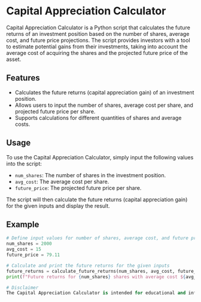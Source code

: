 # Capital Appreciation Calculator

Capital Appreciation Calculator is a Python script that calculates the future returns of an investment position based on the number of shares, average cost, and future price projections. The script provides investors with a tool to estimate potential gains from their investments, taking into account the average cost of acquiring the shares and the projected future price of the asset.

## Features

- Calculates the future returns (capital appreciation gain) of an investment position.
- Allows users to input the number of shares, average cost per share, and projected future price per share.
- Supports calculations for different quantities of shares and average costs.

## Usage

To use the Capital Appreciation Calculator, simply input the following values into the script:

- `num_shares`: The number of shares in the investment position.
- `avg_cost`: The average cost per share.
- `future_price`: The projected future price per share.

The script will then calculate the future returns (capital appreciation gain) for the given inputs and display the result.

## Example

```python
# Define input values for number of shares, average cost, and future price
num_shares = 2000
avg_cost = 15
future_price = 79.11

# Calculate and print the future returns for the given inputs
future_returns = calculate_future_returns(num_shares, avg_cost, future_price)
print(f"Future returns for {num_shares} shares with average cost ${avg_cost} and future price ${future_price}: ${future_returns:.2f}")

# Disclaimer
The Capital Appreciation Calculator is intended for educational and informational purposes only. It is not intended to provide investment advice or recommendations. Investors should always conduct their own research and consult with a financial advisor before making any investment decisions.